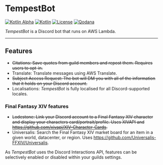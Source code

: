 # TempestBot

[![Kotlin Alpha](https://kotl.in/badges/alpha.svg)](https://kotlinlang.org/docs/components-stability.html)
[![Kotlin](https://img.shields.io/badge/kotlin-1.7.21-blue.svg?logo=kotlin)](http://kotlinlang.org)
[![License](https://img.shields.io/github/license/TempestProject/TempestBot)](https://www.gnu.org/licenses/agpl-3.0.en.html)
[![Qodana](https://github.com/TempestProject/TempestBot/actions/workflows/code_quality.yml/badge.svg)](https://github.com/drakon64/TempestBot/actions/workflows/code_quality.yml)

_TempestBot_ is a Discord bot that runs on AWS Lambda.

---

## Features

- ~~Citations: Save quotes from guild members and repost them. Requires users to opt-in.~~
- Translate: Translate messages using AWS Translate.
- ~~Subject Access Request: The bot will DM you with all of the information that it holds on your Discord account.~~
- Localisations: _TempestBot_ is fully localised for all Discord-supported locales.

### Final Fantasy XIV features

- ~~Lodestone: Link your Discord account to a Final Fantasy XIV character and display your characters
  card/portrait/profile. Uses XIVAPI and https://github.com/xivapi/XIV-Character-Cards.~~
- Universalis: Search the Final Fantasy XIV market board for an item in a given world, datacenter, or region.
  Uses https://github.com/Universalis-FFXIV/Universalis.

As _TempestBot_ uses the Discord Interactions API, features can be selectively enabled or disabled within your guilds
settings.
